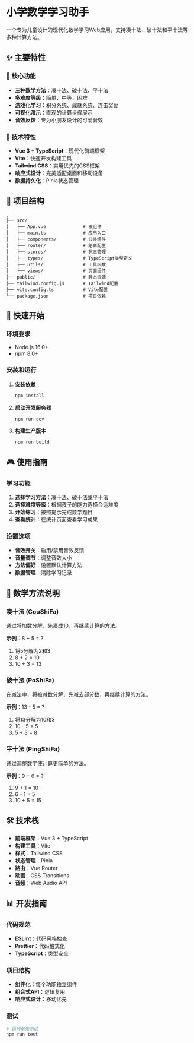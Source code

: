 # 小学数学学习助手

一个专为儿童设计的现代化数学学习Web应用，支持凑十法、破十法和平十法等多种计算方法。

## ✨ 主要特性

### 🎯 核心功能
- **三种数学方法**：凑十法、破十法、平十法
- **多难度等级**：简单、中等、困难
- **游戏化学习**：积分系统、成就系统、连击奖励
- **可视化演示**：直观的计算步骤展示
- **音效反馈**：专为小朋友设计的可爱音效

### 🚀 技术特性
- **Vue 3 + TypeScript**：现代化前端框架
- **Vite**：快速开发构建工具
- **Tailwind CSS**：实用优先的CSS框架
- **响应式设计**：完美适配桌面和移动设备
- **数据持久化**：Pinia状态管理

## 📁 项目结构

```
.
├── src/
│   ├── App.vue              # 根组件
│   ├── main.ts              # 应用入口
│   ├── components/          # 公共组件
│   ├── router/              # 路由配置
│   ├── stores/              # 状态管理
│   ├── types/               # TypeScript类型定义
│   ├── utils/               # 工具函数
│   └── views/               # 页面组件
├── public/                  # 静态资源
├── tailwind.config.js       # Tailwind配置
├── vite.config.ts           # Vite配置
└── package.json             # 项目依赖
```

## 🚀 快速开始

### 环境要求
- Node.js 16.0+
- npm 8.0+

### 安装和运行

1. **安装依赖**
   ```bash
   npm install
   ```

2. **启动开发服务器**
   ```bash
   npm run dev
   ```

3. **构建生产版本**
   ```bash
   npm run build
   ```

## 🎮 使用指南

### 学习功能
1. **选择学习方法**：凑十法、破十法或平十法
2. **选择难度等级**：根据孩子的能力选择合适难度
3. **开始练习**：按照提示完成数学题目
4. **查看统计**：在统计页面查看学习成果

### 设置选项
- **音效开关**：启用/禁用音效反馈
- **音量调节**：调整音效大小
- **方法偏好**：设置默认计算方法
- **数据管理**：清除学习记录

## 🎯 数学方法说明

### 凑十法 (CouShiFa)
通过将加数分解，先凑成10，再继续计算的方法。

**示例**：8 + 5 = ?
1. 将5分解为2和3
2. 8 + 2 = 10
3. 10 + 3 = 13

### 破十法 (PoShiFa)
在减法中，将被减数分解，先减去部分数，再继续计算的方法。

**示例**：13 - 5 = ?
1. 将13分解为10和3
2. 10 - 5 = 5
3. 5 + 3 = 8

### 平十法 (PingShiFa)
通过调整数字使计算更简单的方法。

**示例**：9 + 6 = ?
1. 9 + 1 = 10
2. 6 - 1 = 5
3. 10 + 5 = 15

## 🛠️ 技术栈

- **前端框架**：Vue 3 + TypeScript
- **构建工具**：Vite
- **样式**：Tailwind CSS
- **状态管理**：Pinia
- **路由**：Vue Router
- **动画**：CSS Transitions
- **音频**：Web Audio API

## 📊 开发指南

### 代码规范
- **ESLint**：代码风格检查
- **Prettier**：代码格式化
- **TypeScript**：类型安全

### 项目结构
- **组件化**：每个功能独立组件
- **组合式API**：逻辑复用
- **响应式设计**：移动优先

### 测试
```bash
# 运行单元测试
npm run test
```